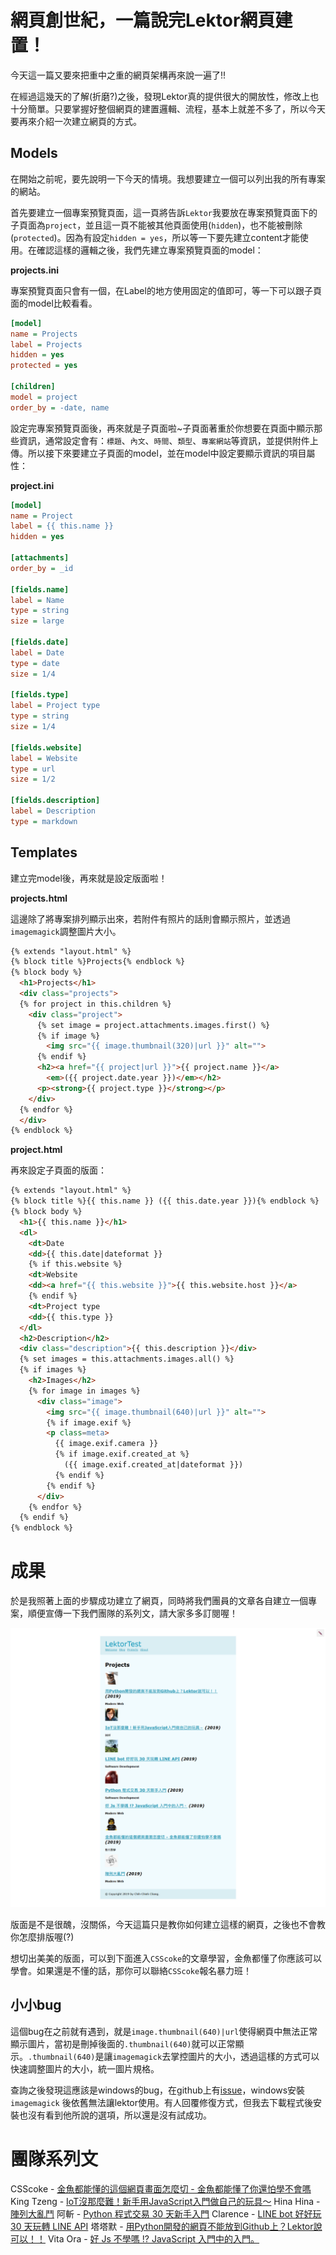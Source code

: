 # 網頁創世紀，一篇說完Lektor網頁建置！

今天這一篇又要來把重中之重的網頁架構再來說一遍了!!

在經過這幾天的了解(折磨?)之後，發現Lektor真的提供很大的開放性，修改上也十分簡單。只要掌握好整個網頁的建置邏輯、流程，基本上就差不多了，所以今天要再來介紹一次建立網頁的方式。

## Models

在開始之前呢，要先說明一下今天的情境。我想要建立一個可以列出我的所有專案的網站。

首先要建立一個專案預覽頁面，這一頁將告訴`Lektor`我要放在專案預覽頁面下的子頁面為`project`，並且這一頁不能被其他頁面使用(`hidden`)，也不能被刪除(`protected`)。因為有設定`hidden = yes`，所以等一下要先建立content才能使用。在確認這樣的邏輯之後，我們先建立專案預覽頁面的model：

**projects.ini**

專案預覽頁面只會有一個，在Label的地方使用固定的值即可，等一下可以跟子頁面的model比較看看。

```ini
[model]
name = Projects
label = Projects
hidden = yes
protected = yes

[children]
model = project
order_by = -date, name
```

設定完專案預覽頁面後，再來就是子頁面啦~子頁面著重於你想要在頁面中顯示那些資訊，通常設定會有：`標題`、`內文`、`時間`、`類型`、`專案網站`等資訊，並提供附件上傳。所以接下來要建立子頁面的model，並在model中設定要顯示資訊的項目屬性：

**project.ini**

```ini
[model]
name = Project
label = {{ this.name }}
hidden = yes

[attachments]
order_by = _id

[fields.name]
label = Name
type = string
size = large

[fields.date]
label = Date
type = date
size = 1/4

[fields.type]
label = Project type
type = string
size = 1/4

[fields.website]
label = Website
type = url
size = 1/2

[fields.description]
label = Description
type = markdown
```

## Templates

建立完model後，再來就是設定版面啦！

**projects.html**

這邊除了將專案排列顯示出來，若附件有照片的話則會顯示照片，並透過`imagemagick`調整圖片大小。

```html
{% extends "layout.html" %}
{% block title %}Projects{% endblock %}
{% block body %}
  <h1>Projects</h1>
  <div class="projects">
  {% for project in this.children %}
    <div class="project">
      {% set image = project.attachments.images.first() %}
      {% if image %}
        <img src="{{ image.thumbnail(320)|url }}" alt="">
      {% endif %}
      <h2><a href="{{ project|url }}">{{ project.name }}</a>
        <em>({{ project.date.year }})</em></h2>
      <p><strong>{{ project.type }}</strong></p>
    </div>
  {% endfor %}
  </div>
{% endblock %}
```

**project.html**

再來設定子頁面的版面：

```html
{% extends "layout.html" %}
{% block title %}{{ this.name }} ({{ this.date.year }}){% endblock %}
{% block body %}
  <h1>{{ this.name }}</h1>
  <dl>
    <dt>Date
    <dd>{{ this.date|dateformat }}
    {% if this.website %}
    <dt>Website
    <dd><a href="{{ this.website }}">{{ this.website.host }}</a>
    {% endif %}
    <dt>Project type
    <dd>{{ this.type }}
  </dl>
  <h2>Description</h2>
  <div class="description">{{ this.description }}</div>
  {% set images = this.attachments.images.all() %}
  {% if images %}
    <h2>Images</h2>
    {% for image in images %}
      <div class="image">
        <img src="{{ image.thumbnail(640)|url }}" alt="">
        {% if image.exif %}
        <p class=meta>
          {{ image.exif.camera }}
          {% if image.exif.created_at %}
            ({{ image.exif.created_at|dateformat }})
          {% endif %}
        {% endif %}
      </div>
    {% endfor %}
  {% endif %}
{% endblock %}
```

# 成果

於是我照著上面的步驟成功建立了網頁，同時將我們團員的文章各自建立一個專案，順便宣傳一下我們團隊的系列文，請大家多多訂閱喔！

![1570007752850](../assets/1570007752850.png)

版面是不是很醜，沒關係，今天這篇只是教你如何建立這樣的網頁，之後也不會教你怎麼排版喔(?)

想切出美美的版面，可以到下面進入`CSScoke`的文章學習，金魚都懂了你應該可以學會。如果還是不懂的話，那你可以聯絡`CSScoke`報名暴力班！

## 小小bug

這個bug在之前就有遇到，就是`image.thumbnail(640)|url`使得網頁中無法正常顯示圖片，當初是刪掉後面的`.thumbnail(640)`就可以正常顯示。`.thumbnail(640)`是讓`imagemagick`去掌控圖片的大小，透過這樣的方式可以快速調整圖片的大小，統一圖片規格。

查詢之後發現這應該是windows的bug，在github上有[issue](https://github.com/lektor/lektor/issues/362)，windows安裝`imagemagick` 後依舊無法讓lektor使用。有人回覆修復方式，但我去下載程式後安裝也沒有看到他所說的選項，所以還是沒有試成功。

# 團隊系列文

CSScoke - [金魚都能懂的這個網頁畫面怎麼切 - 金魚都能懂了你還怕學不會嗎](https://ithelp.ithome.com.tw/users/20112550/ironman/2623)
King Tzeng - [IoT沒那麼難！新手用JavaScript入門做自己的玩具～](https://ithelp.ithome.com.tw/users/20103130/ironman/2125)
Hina Hina - [陣列大亂鬥](https://ithelp.ithome.com.tw/users/20120000/ironman/2256) 
阿斬 - [Python 程式交易 30 天新手入門](https://ithelp.ithome.com.tw/users/20120536/ironman/2571)
Clarence - [LINE bot 好好玩 30 天玩轉 LINE API](https://ithelp.ithome.com.tw/users/20117701/ironman/2634)
塔塔默 - [用Python開發的網頁不能放到Github上？Lektor說可以！！](https://ithelp.ithome.com.tw/users/20112552/ironman/2735)
Vita Ora - [好 Js 不學嗎 !? JavaScript 入門中的入門。](https://ithelp.ithome.com.tw/users/20112656/ironman/2782)
